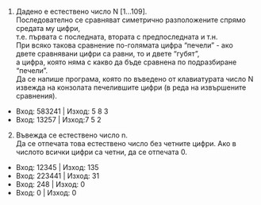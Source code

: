 1. Дадено е естествено число N [1...109].        
Последователно се сравняват симетрично разположените спрямо средата му цифри,      
т.е. първата с последната, втората с предпоследната и т.н.         
При всяко такова сравнение по-голямата цифра “печели” - ако двете сравнявани цифри са равни, то и двете “губят”,     
а цифра, която няма с какво да бъде сравнена по подразбиране “печели”.         
Да се напише програма, която по въведено от клавиатурата число N извежда на конзолата печелившите цифри (в реда на извършените сравнения).        

- Вход: 583241 | Изход: 5 8 3
- Вход: 13257 | Изход:7 5 2   
         
2. Въвежда се естествено число n.   
Да се отпечата това естествено число без четните цифри. Ако в числото всички цифри са четни, да се отпечата 0.

- Вход: 12345 | Изход: 135   
- Вход: 223441 | Изход: 31   
- Вход: 248 | Изход: 0       
- Вход: 0 | Изход: 0                     

